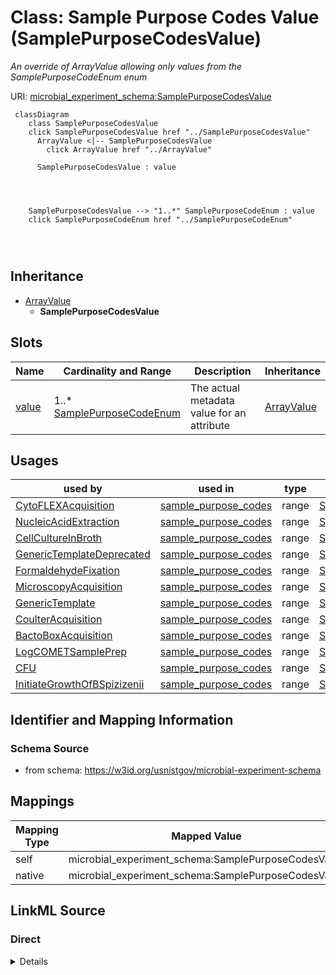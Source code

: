 

# Class: Sample Purpose Codes Value (SamplePurposeCodesValue)




_An override of ArrayValue allowing only values from the SamplePurposeCodeEnum enum_







URI: [microbial_experiment_schema:SamplePurposeCodesValue](https://w3id.org/usnistgov/microbial-experiment-schema/SamplePurposeCodesValue)






```mermaid
 classDiagram
    class SamplePurposeCodesValue
    click SamplePurposeCodesValue href "../SamplePurposeCodesValue"
      ArrayValue <|-- SamplePurposeCodesValue
        click ArrayValue href "../ArrayValue"
      
      SamplePurposeCodesValue : value
        
          
    
    
    SamplePurposeCodesValue --> "1..*" SamplePurposeCodeEnum : value
    click SamplePurposeCodeEnum href "../SamplePurposeCodeEnum"

        
      
```





## Inheritance
* [ArrayValue](ArrayValue.md)
    * **SamplePurposeCodesValue**



## Slots

| Name | Cardinality and Range | Description | Inheritance |
| ---  | --- | --- | --- |
| [value](value.md) | 1..* <br/> [SamplePurposeCodeEnum](SamplePurposeCodeEnum.md) | The actual metadata value for an attribute | [ArrayValue](ArrayValue.md) |





## Usages

| used by | used in | type | used |
| ---  | --- | --- | --- |
| [CytoFLEXAcquisition](CytoFLEXAcquisition.md) | [sample_purpose_codes](sample_purpose_codes.md) | range | [SamplePurposeCodesValue](SamplePurposeCodesValue.md) |
| [NucleicAcidExtraction](NucleicAcidExtraction.md) | [sample_purpose_codes](sample_purpose_codes.md) | range | [SamplePurposeCodesValue](SamplePurposeCodesValue.md) |
| [CellCultureInBroth](CellCultureInBroth.md) | [sample_purpose_codes](sample_purpose_codes.md) | range | [SamplePurposeCodesValue](SamplePurposeCodesValue.md) |
| [GenericTemplateDeprecated](GenericTemplateDeprecated.md) | [sample_purpose_codes](sample_purpose_codes.md) | range | [SamplePurposeCodesValue](SamplePurposeCodesValue.md) |
| [FormaldehydeFixation](FormaldehydeFixation.md) | [sample_purpose_codes](sample_purpose_codes.md) | range | [SamplePurposeCodesValue](SamplePurposeCodesValue.md) |
| [MicroscopyAcquisition](MicroscopyAcquisition.md) | [sample_purpose_codes](sample_purpose_codes.md) | range | [SamplePurposeCodesValue](SamplePurposeCodesValue.md) |
| [GenericTemplate](GenericTemplate.md) | [sample_purpose_codes](sample_purpose_codes.md) | range | [SamplePurposeCodesValue](SamplePurposeCodesValue.md) |
| [CoulterAcquisition](CoulterAcquisition.md) | [sample_purpose_codes](sample_purpose_codes.md) | range | [SamplePurposeCodesValue](SamplePurposeCodesValue.md) |
| [BactoBoxAcquisition](BactoBoxAcquisition.md) | [sample_purpose_codes](sample_purpose_codes.md) | range | [SamplePurposeCodesValue](SamplePurposeCodesValue.md) |
| [LogCOMETSamplePrep](LogCOMETSamplePrep.md) | [sample_purpose_codes](sample_purpose_codes.md) | range | [SamplePurposeCodesValue](SamplePurposeCodesValue.md) |
| [CFU](CFU.md) | [sample_purpose_codes](sample_purpose_codes.md) | range | [SamplePurposeCodesValue](SamplePurposeCodesValue.md) |
| [InitiateGrowthOfBSpizizenii](InitiateGrowthOfBSpizizenii.md) | [sample_purpose_codes](sample_purpose_codes.md) | range | [SamplePurposeCodesValue](SamplePurposeCodesValue.md) |






## Identifier and Mapping Information







### Schema Source


* from schema: https://w3id.org/usnistgov/microbial-experiment-schema




## Mappings

| Mapping Type | Mapped Value |
| ---  | ---  |
| self | microbial_experiment_schema:SamplePurposeCodesValue |
| native | microbial_experiment_schema:SamplePurposeCodesValue |







## LinkML Source

<!-- TODO: investigate https://stackoverflow.com/questions/37606292/how-to-create-tabbed-code-blocks-in-mkdocs-or-sphinx -->

### Direct

<details>
```yaml
name: SamplePurposeCodesValue
description: An override of ArrayValue allowing only values from the SamplePurposeCodeEnum
  enum
title: Sample Purpose Codes Value
from_schema: https://w3id.org/usnistgov/microbial-experiment-schema
is_a: ArrayValue
slot_usage:
  value:
    name: value
    range: SamplePurposeCodeEnum

```
</details>

### Induced

<details>
```yaml
name: SamplePurposeCodesValue
description: An override of ArrayValue allowing only values from the SamplePurposeCodeEnum
  enum
title: Sample Purpose Codes Value
from_schema: https://w3id.org/usnistgov/microbial-experiment-schema
is_a: ArrayValue
slot_usage:
  value:
    name: value
    range: SamplePurposeCodeEnum
attributes:
  value:
    name: value
    description: The actual metadata value for an attribute
    title: value
    from_schema: https://w3id.org/usnistgov/microbial-experiment-schema
    rank: 1000
    alias: value
    owner: SamplePurposeCodesValue
    domain_of:
    - BooleanValue
    - NumberValue
    - StringValue
    - UriValue
    - DateValue
    - ArrayValue
    - ELabItemValue
    - FCInjectionModeValue
    - IncubationAtmosphereValue
    range: SamplePurposeCodeEnum
    required: true
    multivalued: true
    inlined: false

```
</details>